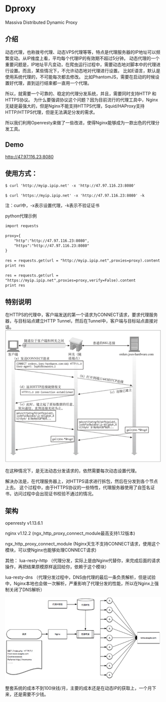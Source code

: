 # Dproxy
Massiva Distributed Dynamic Proxy

## 介绍
动态代理，也称拨号代理、动态VPS代理等等，特点是代理服务器的IP地址可以频繁变动。从IP维度上看，平均每个代理IP的有效期不超过5分钟。
动态代理的一个重要问题是，IP地址平凡变动，在爬虫运行过程中，需要动态地对脚本中的代理进行设置。而且，某些情况下，不允许动态地对代理进行设置。
比如E语言，默认是使用系统代理的，不可能每次都去修改。
比如PhantomJS，需要在启动的时候设置好代理，直到运行结束都一直用一个代理。

所以，就需要一个可靠的、稳定的代理分发系统，并且，需要同时支持HTTP 和HTTPS协议。
为什么要强调协议这个问题？因为目前流行的代理工具中，Nginx无疑是最强大的，但是Nginx不能支持HTTPS代理，Squid/HAProxy支持HTTP/HTTPS代理，但是无法满足分发的需求。

所以我们利用Openresty来做了一些改进，使得Nginx能够成为一款出色的代理分发工具。

## Demo

http://47.97.116.23:8080

## 使用方式：

	$ curl 'http://myip.ipip.net' -x 'http://47.97.116.23:8080'
	
	$ curl 'https://myip.ipip.net' -x 'http://47.97.116.23:8080' -k

注：curl中，-x表示设置代理，-k表示不验证证书

python代理示例

	import requests

	proxy={
    	"http":"http://47.97.116.23:8080",
    	"https":"http://47.97.116.23:8080"
	}

	res = requests.get(url = "http://myip.ipip.net",proxies=proxy).content
	print res

	res = requests.get(url = "https://myip.ipip.net",proxies=proxy,verify=False).content
	print res

## 特别说明

在HTTPS的代理中，客户端发送的第一个请求为CONNECT请求，要求代理服务器，与目标站点建立HTTP Tunnel，然后在Tunnel中，客户端与目标站点直接对话。
![](15148945412589.png)

在这种情况下，是无法动态分发请求的，依然需要每次动态设置代理。

解决办法是，在代理服务器上，对HTTPS请求进行拆包，然后在分发到各个节点上去。
这个过程中，由于HTTPS协议的一些特性，代理服务器使用了自签名证书，访问过程中会出现证书校验不通过的情况。

## 架构
openresty v1.13.6.1

nginx v1.12.2 (ngx_http_proxy_connect_module最高支持1.12版本)

ngx_http_proxy_connect_module (Nginx天生不支持CONNECT请求，使用这个模块，可以使Nginx也能够处理CONNECT请求)

其他：
lua-resty-http （代理分发，实际上是由Nginx代替你，来完成后面的请求操作，再把结果原模原样返回给你，依赖于这个模块）

lua-resty-dns （代理分发过程中，DNS由代理的最后一条负责解析，但是试验中，Nginx本地也会做一次解析，严重影响了代理分发的性能，所以在Nginx上强制关闭了DNS解析）

![](15148942971830.jpg)


整套系统的成本不到100块钱/月，主要的成本还是在动态IP的获取上，一个月下来，还是需要不少钱。



